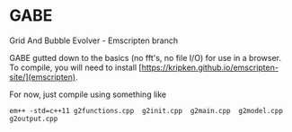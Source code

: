 GABE
====

Grid And Bubble Evolver - Emscripten branch

GABE gutted down to the basics (no fft's, no file I/O) for use in a browser.
To compile, you will need to install [https://kripken.github.io/emscripten-site/](emscripten).

For now, just compile using something like
```
em++ -std=c++11 g2functions.cpp  g2init.cpp  g2main.cpp  g2model.cpp  g2output.cpp
```
